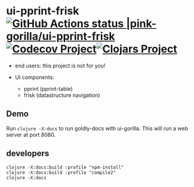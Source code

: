 # ui-pprint-frisk [![GitHub Actions status |pink-gorilla/ui-pprint-frisk](https://github.com/pink-gorilla/ui-pprint-frisk/workflows/CI/badge.svg)](https://github.com/pink-gorilla/ui-pprint-frisk/actions?workflow=CI)[![Codecov Project](https://codecov.io/gh/pink-gorilla/ui-pprint-frisk/branch/master/graph/badge.svg)](https://codecov.io/gh/pink-gorilla/ui-pprint-frisk)[![Clojars Project](https://img.shields.io/clojars/v/org.pinkgorilla/ui-pprint-frisk.svg)](https://clojars.org/org.pinkgorilla/ui-pprint-frisk) 

- end users: this project is not for you!

- UI components:
  - pprint (pprint-table)
  - frisk (datastructure navigation)


## Demo 

Run `clojure -X:docs` to run goldly-docs with ui-gorilla. 
This will run a web server at port 8080. 


## developers

```
clojure -X:docs:build :profile "npm-install"
clojure -X:docs:build :profile "compile2"
clojure -X:docs

```
